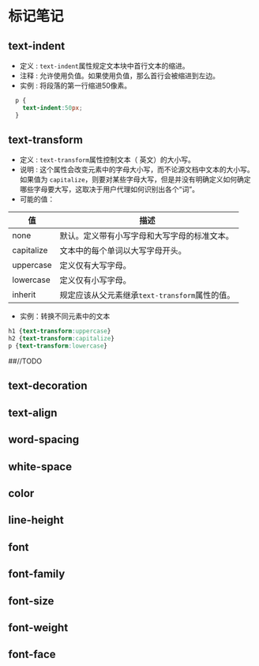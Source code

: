 # 标记笔记

## text-indent

- 定义 : `text-indent`属性规定文本块中首行文本的缩进。
- 注释 : 允许使用负值。如果使用负值，那么首行会被缩进到左边。
- 实例 : 将段落的第一行缩进50像素。

```css
  p {
    text-indent:50px;
  }
```



## text-transform

- 定义 : `text-transform`属性控制文本（ 英文）的大小写。
- 说明 : 这个属性会改变元素中的字母大小写，而不论源文档中文本的大小写。如果值为 `capitalize`，则要对某些字母大写，但是并没有明确定义如何确定哪些字母要大写，这取决于用户代理如何识别出各个“词”。
- 可能的值：

|值|描述
|------|---------------
|none | 默认。定义带有小写字母和大写字母的标准文本。
|capitalize | 文本中的每个单词以大写字母开头。
|uppercase | 定义仅有大写字母。
|lowercase | 定义仅有小写字母。
|inherit | 规定应该从父元素继承`text-transform`属性的值。
- 实例：转换不同元素中的文本

```css
h1 {text-transform:uppercase}
h2 {text-transform:capitalize}
p {text-transform:lowercase}
```



##//TODO
## text-decoration
## text-align
## word-spacing
## white-space
## color
## line-height
## font
## font-family
## font-size
## font-weight
## font-face

